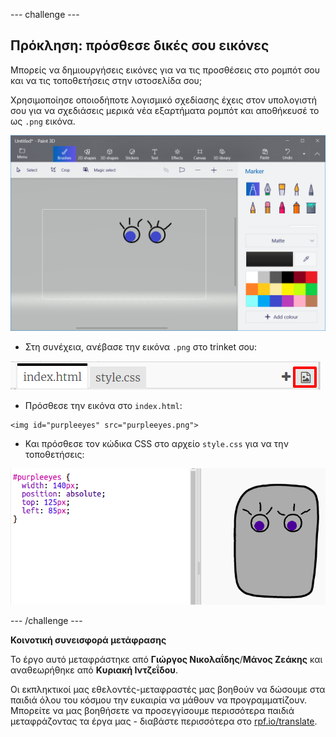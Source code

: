 --- challenge ---

## Πρόκληση: πρόσθεσε δικές σου εικόνες

Μπορείς να δημιουργήσεις εικόνες για να τις προσθέσεις στο ρομπότ σου και να τις τοποθετήσεις στην ιστοσελίδα σου;

Χρησιμοποίησε οποιοδήποτε λογισμικό σχεδίασης έχεις στον υπολογιστή σου για να σχεδιάσεις μερικά νέα εξαρτήματα ρομπότ και αποθήκευσέ το ως `.png` εικόνα.

![screenshot](images/robot-eyes-edit.png)

+ Στη συνέχεια, ανέβασε την εικόνα `.png` στο trinket σου:

![screenshot](images/robot-image-add.png)

+ Πρόσθεσε την εικόνα στο `index.html`: 

```
<img id="purpleeyes" src="purpleeyes.png">
```    

+ Και πρόσθεσε τον κώδικα CSS στο αρχείο `style.css` για να την τοποθετήσεις:

![screenshot](images/robot-use-purple-eyes.png)

--- /challenge ---


**Κοινοτική συνεισφορά μετάφρασης**

Το έργο αυτό μεταφράστηκε από **Γιώργος Νικολαΐδης**/**Μάνος Ζεάκης** και αναθεωρήθηκε από **Κυριακή Ιντζεΐδου**.

Οι εκπληκτικοί μας εθελοντές-μεταφραστές μας βοηθούν να δώσουμε στα παιδιά όλου του κόσμου την ευκαιρία να μάθουν να προγραμματίζουν. Μπορείτε να μας βοηθήσετε να προσεγγίσουμε περισσότερα παιδιά μεταφράζοντας τα έργα μας - διαβάστε περισσότερα στο [rpf.io/translate](https://rpf.io/translate).